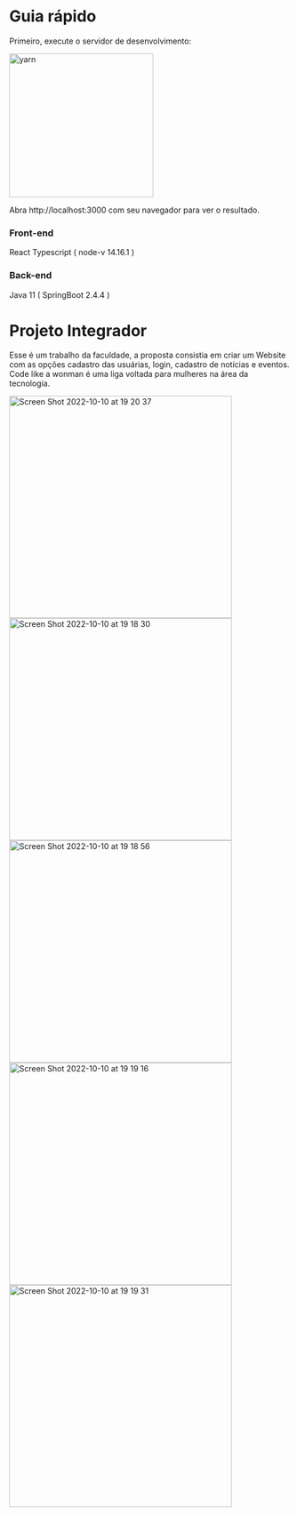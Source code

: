 # Guia rápido

Primeiro, execute o servidor de desenvolvimento: 

<img width="259" alt="yarn" src="https://user-images.githubusercontent.com/101020881/194959219-d233b130-cf27-43e1-aca7-eaab01d65a94.png" >

Abra http://localhost:3000 com seu navegador para ver o resultado.

### Front-end
React Typescript ( node-v 14.16.1 )

### Back-end
Java 11 ( SpringBoot 2.4.4 )

# Projeto Integrador

Esse é um trabalho da faculdade, a proposta consistia em criar um Website com as opções cadastro das usuárias, login, cadastro de notícias e eventos.
Code like a wonman é uma liga voltada para mulheres na área da tecnologia.

<div>
<img width="400" alt="Screen Shot 2022-10-10 at 19 20 37" src="https://user-images.githubusercontent.com/101020881/194960948-d72c24f1-b4a2-41af-b98b-53a31b8c9ead.png">
<img width="400" alt="Screen Shot 2022-10-10 at 19 18 30" src="https://user-images.githubusercontent.com/101020881/194961187-8a6c5778-6b26-4cd2-9820-30dbdf2f26f0.png">
<img width="400" alt="Screen Shot 2022-10-10 at 19 18 56" src="https://user-images.githubusercontent.com/101020881/194961348-118d7fa3-ea86-4082-9c51-fe3b754ee882.png">
<img width="400" alt="Screen Shot 2022-10-10 at 19 19 16" src="https://user-images.githubusercontent.com/101020881/194961444-5a153647-ca0f-4a2a-9923-32034338616b.png">
<img width="400" alt="Screen Shot 2022-10-10 at 19 19 31" src="https://user-images.githubusercontent.com/101020881/194961533-2179f6dc-7509-487d-bd7f-278890cff3dc.png">
</div>
